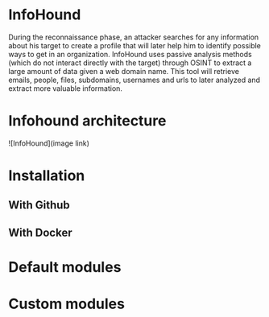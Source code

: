 # InfoHound
During the reconnaissance phase, an attacker searches for any information about his target to create a profile that will later help him to identify possible ways to get in an organization. InfoHound uses passive analysis methods (which do not interact directly with the target) through OSINT to extract a large amount of data given a web domain name. This tool will retrieve emails, people, files, subdomains, usernames and urls to later analyzed and extract more valuable information. 

# Infohound architecture
![InfoHound](image link)

# Installation

## With Github

## With Docker

# Default modules

# Custom modules


